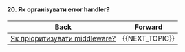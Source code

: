 #### 20. Як організувати error handler?



| Back | Forward |
|---|---|
| [Як пріоритизувати middleware?](/ua/junior/expressjs/how-to-prioritize-middleware.md)  | {{NEXT_TOPIC}} |